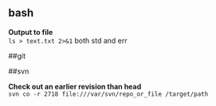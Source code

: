 ## bash  

**Output to file**  
`ls > text.txt 2>&1` both std and err

##git  

##svn  

**Check out an earlier revision than head**  
`svn co -r 2718 file:///var/svn/repo_or_file /target/path`